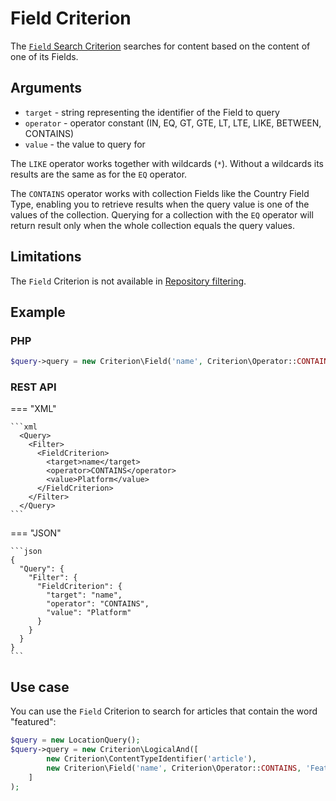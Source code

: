 # Field Criterion

The [`Field` Search Criterion](https://github.com/ibexa/core/blob/main/src/contracts/Repository/Values/Content/Query/Criterion/Field.php)
searches for content based on the content of one of its Fields.

## Arguments

- `target` - string representing the identifier of the Field to query
- `operator` - operator constant (IN, EQ, GT, GTE, LT, LTE, LIKE, BETWEEN, CONTAINS)
- `value` - the value to query for

The `LIKE` operator works together with wildcards (`*`). Without a wildcards its results are the same as for the `EQ` operator.

The `CONTAINS` operator works with collection Fields like the Country Field Type,
enabling you to retrieve results when the query value is one of the values of the collection.
Querying for a collection with the `EQ` operator will return result only when the whole collection equals the query values.

## Limitations

The `Field` Criterion is not available in [Repository filtering](search_api.md#repository-filtering).


## Example

### PHP

``` php
$query->query = new Criterion\Field('name', Criterion\Operator::CONTAINS, 'Platform');
```

### REST API

=== "XML"

    ```xml
      <Query>
        <Filter>
          <FieldCriterion>
            <target>name</target>
            <operator>CONTAINS</operator>
            <value>Platform</value>
          </FieldCriterion>
        </Filter>
      </Query>
    ```

=== "JSON"

    ```json
    {
      "Query": {
        "Filter": {
          "FieldCriterion": {
            "target": "name",
            "operator": "CONTAINS",
            "value": "Platform"
          }
        }
      }
    }
    ```

## Use case

You can use the `Field` Criterion to search for articles that contain the word "featured":

``` php hl_lines="4"
$query = new LocationQuery();
$query->query = new Criterion\LogicalAnd([
        new Criterion\ContentTypeIdentifier('article'),
        new Criterion\Field('name', Criterion\Operator::CONTAINS, 'Featured')
    ]
);
```
